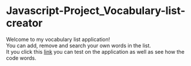 # Javascript-Project_Vocabulary-list-creator
Welcome to my vocabulary list application! <br>
You can add, remove and search your own words in the list. <br>
It you click this <a href="https://codepen.io/hsh803/pen/PggNZN">link</a> you can test on the application as well as see how the code words.
